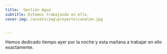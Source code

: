 ```yaml
---
title:  Gestión Agua
subtitle: Estamos trabajando en ello.
cover-img: /assets\img\proyecto\canalon.jpg


---
```


Hemos dedicado tiempo ayer por la noche y esta mañana a trabajar en ello exactamente.





